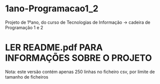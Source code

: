 # 1ano-Programacao1_2
Projeto de 1ºano, do curso de Tecnologias de Informação -> cadeira de Programação 1 e 2 <br>

# LER README.pdf PARA INFORMAÇÕES SOBRE O PROJETO 

Nota: este versão contém apenas 250 linhas no ficheiro csv, por limite de tamanho de ficheiros
